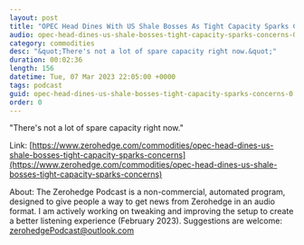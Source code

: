 ```yaml
---
layout: post
title: "OPEC Head Dines With US Shale Bosses As Tight Capacity Sparks Concerns "
audio: opec-head-dines-us-shale-bosses-tight-capacity-sparks-concerns-0
category: commodities
desc: "&quot;There's not a lot of spare capacity right now.&quot;"
duration: 00:02:36
length: 156
datetime: Tue, 07 Mar 2023 22:05:00 +0000
tags: podcast
guid: opec-head-dines-us-shale-bosses-tight-capacity-sparks-concerns-0
order: 0
---
```

&quot;There's not a lot of spare capacity right now.&quot;

Link: [https://www.zerohedge.com/commodities/opec-head-dines-us-shale-bosses-tight-capacity-sparks-concerns](https://www.zerohedge.com/commodities/opec-head-dines-us-shale-bosses-tight-capacity-sparks-concerns)

About: The Zerohedge Podcast is a non-commercial, automated program, designed to give people a way to get news from Zerohedge in an audio format.  I am actively working on tweaking and improving the setup to create a better listening experience (February 2023).  Suggestions are welcome: [zerohedgePodcast@outlook.com](mailto:zerohedgePodcast@outlook.com)